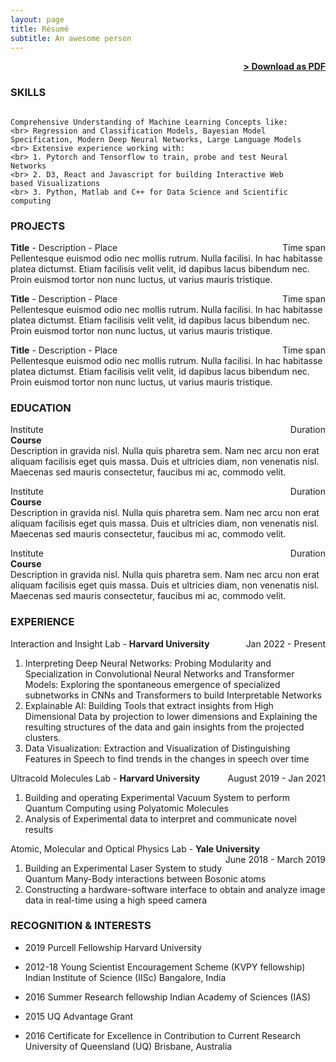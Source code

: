 ```yaml
---
layout: page
title: Résumé
subtitle: An awesome person
---
```


<span style="float: right; "><a href="{{ '/assets/resume.pdf' | prepend: site.baseurl }}"><strong>> Download as PDF</strong></a> </span>
<br>

### SKILLS
``` 

Comprehensive Understanding of Machine Learning Concepts like:
<br> Regression and Classification Models, Bayesian Model Specification, Modern Deep Neural Networks, Large Language Models
<br> Extensive experience working with:
<br> 1. Pytorch and Tensorflow to train, probe and test Neural
Networks
<br> 2. D3, React and Javascript for building Interactive Web
based Visualizations
<br> 3. Python, Matlab and C++ for Data Science and Scientific
computing

```  

### PROJECTS
**Title** - Description - Place <span style="float: right; ">Time span</span>  
Pellentesque euismod odio nec mollis rutrum. Nulla facilisi. In hac habitasse platea dictumst. Etiam facilisis velit velit, id dapibus lacus bibendum nec. Proin euismod tortor non nunc luctus, ut varius mauris tristique.  

**Title** - Description - Place <span style="float: right; ">Time span</span>  
Pellentesque euismod odio nec mollis rutrum. Nulla facilisi. In hac habitasse platea dictumst. Etiam facilisis velit velit, id dapibus lacus bibendum nec. Proin euismod tortor non nunc luctus, ut varius mauris tristique.  

**Title** - Description - Place <span style="float: right; ">Time span</span>  
Pellentesque euismod odio nec mollis rutrum. Nulla facilisi. In hac habitasse platea dictumst. Etiam facilisis velit velit, id dapibus lacus bibendum nec. Proin euismod tortor non nunc luctus, ut varius mauris tristique.  

### EDUCATION

Institute <span style="float: right; ">Duration</span>  
**Course**  
Description in gravida nisl. Nulla quis pharetra sem. Nam nec arcu non erat aliquam facilisis eget quis massa. Duis et ultricies diam, non venenatis nisl. Maecenas sed mauris consectetur, faucibus mi ac, commodo velit.  
 
Institute <span style="float: right; ">Duration</span>  
**Course**  
Description in gravida nisl. Nulla quis pharetra sem. Nam nec arcu non erat aliquam facilisis eget quis massa. Duis et ultricies diam, non venenatis nisl. Maecenas sed mauris consectetur, faucibus mi ac, commodo velit.  

Institute <span style="float: right; ">Duration</span>  
**Course**  
Description in gravida nisl. Nulla quis pharetra sem. Nam nec arcu non erat aliquam facilisis eget quis massa. Duis et ultricies diam, non venenatis nisl. Maecenas sed mauris consectetur, faucibus mi ac, commodo velit. 

### EXPERIENCE

Interaction and Insight Lab - **Harvard University** <span style="float: right; ">Jan 2022 - Present </span>  
1. Interpreting Deep Neural Networks: Probing Modularity and Specialization in Convolutional Neural Networks and Transformer
Models: Exploring the spontaneous emergence of specialized subnetworks in CNNs and Transformers to build Interpretable Networks
2. Explainable AI: Building Tools that extract insights from High Dimensional Data by projection to lower dimensions and Explaining
the resulting structures of the data and gain insights from the projected clusters.
3. Data Visualization: Extraction and Visualization of Distinguishing Features in Speech to find trends in the changes in speech over time

 
Ultracold Molecules Lab - **Harvard University** <span style="float: right; ">August 2019 - Jan 2021</span>  
1. Building and operating Experimental Vacuum System to perform Quantum Computing using Polyatomic Molecules
2. Analysis of Experimental data to interpret and communicate novel results

Atomic, Molecular and Optical Physics Lab - **Yale University** <span style="float: right; ">June 2018 - March 2019</span>  

1. Building an Experimental Laser System to study Quantum Many-Body interactions between Bosonic atoms
2. Constructing a hardware-software interface to obtain and analyze image data in real-time using a high speed camera



### RECOGNITION & INTERESTS
- 2019 Purcell Fellowship
Harvard University

- 2012-18 Young Scientist Encouragement Scheme
(KVPY fellowship)
Indian Institute of Science (IISc)
Bangalore, India

 - 2016 Summer Research fellowship
Indian Academy of Sciences (IAS)

- 2015 UQ Advantage Grant

- 2016 Certificate for Excellence in Contribution
to Current Research
University of Queensland (UQ)
Brisbane, Australia
